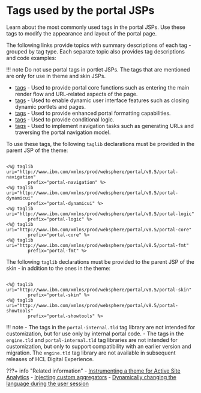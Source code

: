 # Tags used by the portal JSPs

Learn about the most commonly used tags in the portal JSPs. Use these tags to modify the appearance and layout of the portal page.

The following links provide topics with summary descriptions of each tag - grouped by tag type. Each separate topic also provides tag descriptions and code examples:

!!! note
	Do not use portal tags in portlet JSPs. The tags that are mentioned are only for use in theme and skin JSPs.

-   [<portal-core/> tags](dgn_ptlcore.md) - Used to provide portal core functions such as entering the main render flow and URL-related aspects of the page.
-   [<portal-dynamicui/> tags](dgn_ptldynam.md) - Used to enable dynamic user interface features such as closing dynamic portlets and pages.
-   [<portal-fmt/> tags](dgn_ptlfmt.md) - Used to provide enhanced portal formatting capabilities.
-   [<portal-logic/> tags](dgn_ptllogic.md) - Used to provide conditional logic.
-   [<portal-navigation/> tags](dgn_ptlnavig.md) - Used to implement navigation tasks such as generating URLs and traversing the portal navigation model.

To use these tags, the following `taglib` declarations must be provided in the parent JSP of the theme:

```

<%@ taglib uri="http://www.ibm.com/xmlns/prod/websphere/portal/v8.5/portal-navigation" 
		prefix="portal-navigation" %>
<%@ taglib uri="http://www.ibm.com/xmlns/prod/websphere/portal/v8.5/portal-dynamicui" 
		prefix="portal-dynamicui" %>
<%@ taglib uri="http://www.ibm.com/xmlns/prod/websphere/portal/v8.5/portal-logic" 
		prefix="portal-logic" %>
<%@ taglib uri="http://www.ibm.com/xmlns/prod/websphere/portal/v8.5/portal-core" 
		prefix="portal-core" %>
<%@ taglib uri="http://www.ibm.com/xmlns/prod/websphere/portal/v8.5/portal-fmt" 
		prefix="portal-fmt" %>

```

The following `taglib` declarations must be provided to the parent JSP of the skin - in addition to the ones in the theme:

```

<%@ taglib uri="http://www.ibm.com/xmlns/prod/websphere/portal/v8.5/portal-skin" 
		prefix="portal-skin" %>
<%@ taglib uri="http://www.ibm.com/xmlns/prod/websphere/portal/v8.5/portal-showtools" 
		prefix="portal-showtools" %>

```

!!! note
	-   The tags in the `portal-internal.tld` tag library are not intended for customization, but for use only by internal portal code.
	-   The tags in the `engine.tld` and `portal-internal.tld` tag libraries are not intended for customization, but only to support compatibility with an earlier version and migration. The `engine.tld` tag library are not available in subsequent releases of HCL Digital Experience.


???+ info "Related information"
	- [Instrumenting a theme for Active Site Analytics](../../../../deploy_dx/manage/monitoring/analyze_portal_usage/user_behavior_by_asa/collecting_analytics_data/instrumenting_theme_for_asa/index.md)
	- [Injecting custom aggregators](../../../../deploy_dx/manage/monitoring/analyze_portal_usage/user_behavior_by_asa/collecting_analytics_data/instrumenting_theme_for_asa/sa_asa_injct_custaggrg.md)
	- [Dynamically changing the language during the user session](../../../../deploy_dx/manage/portal_admin_tools/language_support/adchglang_dynamic.md)

